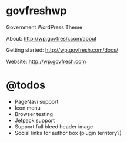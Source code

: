 govfreshwp
==========

Government WordPress Theme

About: http://wp.govfresh.com/about

Getting started: http://wp.govfresh.com/docs/

Website: http://wp.govfresh.com

@todos
=========

- PageNavi support
- Icon menu
- Browser testing
- Jetpack support
- Support full bleed header image
- Social links for author box (plugin territory?)